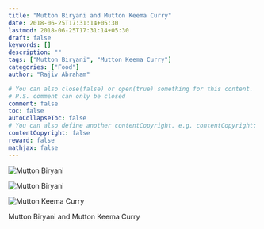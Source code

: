 ```yaml
---
title: "Mutton Biryani and Mutton Keema Curry"
date: 2018-06-25T17:31:14+05:30
lastmod: 2018-06-25T17:31:14+05:30
draft: false
keywords: []
description: ""
tags: ["Mutton Biryani", "Mutton Keema Curry"]
categories: ["Food"]
author: "Rajiv Abraham"

# You can also close(false) or open(true) something for this content.
# P.S. comment can only be closed
comment: false
toc: false
autoCollapseToc: false
# You can also define another contentCopyright. e.g. contentCopyright: "This is another copyright."
contentCopyright: false
reward: false
mathjax: false
---
```


![Mutton Biryani](https://res.cloudinary.com/abraham/image/upload/v1529928046/IMG_20180625_141915.jpg "Mutton Biryani")

![Mutton Biryani](https://res.cloudinary.com/abraham/image/upload/v1529928045/IMG_20180625_142015.jpg "Mutton Biryani")

![Mutton Keema Curry](https://res.cloudinary.com/abraham/image/upload/v1529928045/IMG_20180625_142413.jpg "Mutton Keema Curry")

Mutton Biryani and Mutton Keema Curry